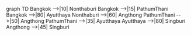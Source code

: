 
graph TD
    Bangkok -->|10| Nonthaburi
    Bangkok -->|15| PathumThani
    Bangkok -->|80| Ayutthaya
    Nonthaburi -->|60| Angthong
    PathumThani -->|50| Angthong
    PathumThani -->|35| Ayutthaya
    Ayutthaya -->|80| Singburi
    Angthong -->|45| Singburi
